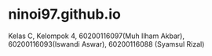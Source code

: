 # ninoi97.github.io
Kelas C, Kelompok 4, 60200116097(Muh Ilham Akbar), 60200116093(Iswandi Aswar), 60200116088 (Syamsul Rizal)
